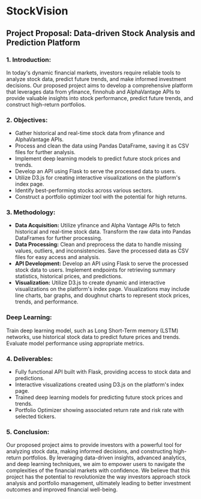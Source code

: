 # StockVision

## Project Proposal: Data-driven Stock Analysis and Prediction Platform

### 1. Introduction:
In today's dynamic financial markets, investors require reliable tools to analyze stock data, predict future trends, and make informed investment decisions. Our proposed project aims to develop a comprehensive platform that leverages data from yfinance, finnohub and AlphaVantage APIs to provide valuable insights into stock performance, predict future trends, and construct high-return portfolios.

### 2. Objectives:
- Gather historical and real-time stock data from yfinance and AlphaVantage APIs.
- Process and clean the data using Pandas DataFrame, saving it as CSV files for further analysis.
- Implement deep learning models to predict future stock prices and trends.
- Develop an API using Flask to serve the processed data to users.
- Utilize D3.js for creating interactive visualizations on the platform's index page.
- Identify best-performing stocks across various sectors.
- Construct a portfolio optimizer tool with the potential for high returns.
  
### 3. Methodology:
- **Data Acquisition:** Utilize yfinance and Alpha Vantage APIs to fetch historical and real-time stock data. Transform the raw data into Pandas DataFrames for further processing.
- **Data Processing:** Clean and preprocess the data to handle missing values, outliers, and inconsistencies. Save the processed data as CSV files for easy access and analysis.
- **API Development:** Develop an API using Flask to serve the processed stock data to users. Implement endpoints for retrieving summary statistics, historical prices, and predictions.
- **Visualization:** Utilize D3.js to create dynamic and interactive visualizations on the platform's index page. Visualizations may include line charts, bar graphs, and doughnut charts to represent stock prices, trends, and performance.

### Deep Learning: 
Train deep learning model, such as Long Short-Term memory (LSTM) networks, use historical stock data to predict future prices and trends. Evaluate model performance using
appropriate metrics.

### 4. Deliverables:
- Fully functional API built with Flask, providing access to stock data and predictions.
- Interactive visualizations created using D3.js on the platform's index page.
- Trained deep learning models for predicting future stock prices and trends.
- Portfolio Optimizer showing associated return rate and risk rate with selected tickers.

### 5. Conclusion:
Our proposed project aims to provide investors with a powerful tool for analyzing stock data, making informed decisions, and constructing high-return portfolios. By leveraging data-driven insights, advanced analytics, and deep learning techniques, we aim to empower users to navigate the complexities of the financial markets with confidence. We believe that this project has the potential to revolutionize the way investors approach stock analysis and portfolio management, ultimately leading to better investment outcomes and improved financial well-being.
